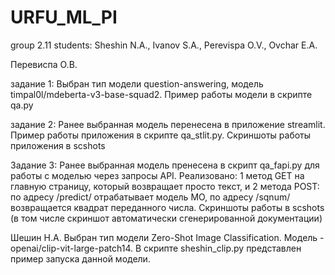 # URFU_ML_PI
group 2.11
students: Sheshin N.A., Ivanov S.A., Perevispa O.V., Ovchar E.A.

Перевиспа О.В. 

задание 1: Выбран тип модели question-answering, модель timpal0l/mdeberta-v3-base-squad2. Пример работы модели в скрипте qa.py

задание 2: Ранее выбранная модель перенесена в приложение streamlit. 
Пример работы приложения в скрипте qa_stlit.py.
Скриншоты работы приложения в scshots

Задание 3: Ранее выбранная модель пренесена в скрипт qa_fapi.py для работы с моделью через запросы API.
Реализовано: 1 метод GET на главную страницу, который возвращает просто текст, и 2 метода POST: по адресу /predict/ отрабатывает модель МО, по адресу /sqnum/ возвращается квадрат переданного числа.
Скриншоты работы в scshots (в том числе скриншот автоматически сгенерированной документации)

 


Шешин Н.А. Выбран тип модели Zero-Shot Image Classification. Модель - openai/clip-vit-large-patch14. В скрипте sheshin_clip.py представлен пример запуска данной модели.


